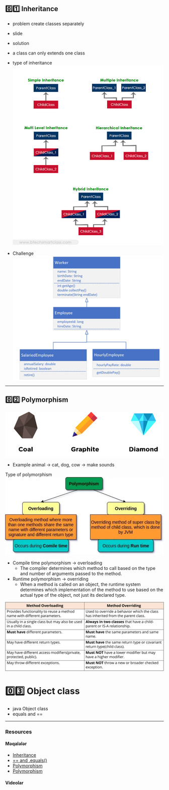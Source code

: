 ## 0️⃣1️⃣ Inheritance

* problem create classes separately
* slide
* solution
* a class can only extends one class
* type of inheritance
  ![img.png](imgs/type-of-inheritabce.png)

* Challenge
  ![inheritance-task.png](imgs/inheritance-task.png)


---
## 0️⃣2️⃣ Polymorphism
![img.png](imgs/polymorphism.png)
* Example animal -> cat, dog, cow -> make sounds

Type of polymorphism
![img.png](imgs/polymorphismtypes.png)
* Compile time polymorphism -> overloading
  * The compiler determines which method to call based on the type and number of arguments passed to the method.
* Runtime polymorphism -> overriding
  * When a method is called on an object, the runtime system determines which implementation of the method to use based on the actual type of the object, not just its declared type.

![img.png](imgs/overridingandloading.png)

# 0️⃣3️⃣ Object class
* java Object class
* equals and ==

---
### Resources

#### Məqalələr
* [Inheritance](https://www.digitalocean.com/community/tutorials/inheritance-java-example)
* [== and .equals()](https://www.geeksforgeeks.org/difference-between-and-equals-method-in-java)
* [Polymorphism](https://medium.com/lets-do-it-pl/what-is-polymorphism-and-what-are-the-advantages-of-it-8947a79125e8)
* [Polymorphism](https://docs.oracle.com/javase/tutorial/java/IandI/polymorphism.html)

#### Videolar
